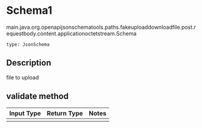 # Schema1
main.java.org.openapijsonschematools.paths.fakeuploaddownloadfile.post.requestbody.content.applicationoctetstream.Schema
```
type: JsonSchema
```

## Description
file to upload

## validate method
Input Type | Return Type | Notes
------------ | ------------- | -------------
 |  |

